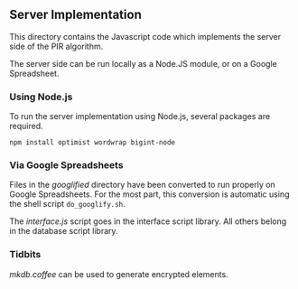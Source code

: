 Server Implementation
---------------------

This directory contains the Javascript code which implements the
server side of the PIR algorithm.

The server side can be run locally as a Node.JS module, or on a
Google Spreadsheet.

### Using Node.js

To run the server implementation using Node.js, several packages
are required.

```
npm install optimist wordwrap bigint-node
```

### Via Google Spreadsheets

Files in the *googlified* directory have been converted to run
properly on Google Spreadsheets. For the most part, this
conversion is automatic using the shell script `do_googlify.sh`.

The *interface.js* script goes in the interface script library.
All others belong in the database script library.

### Tidbits

*mkdb.coffee* can be used to generate encrypted elements.

